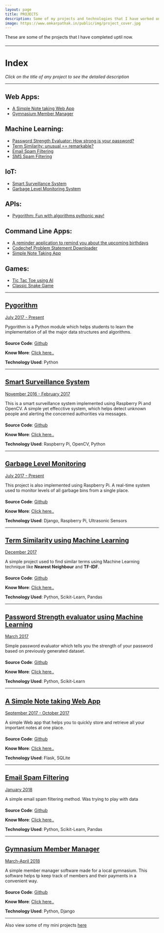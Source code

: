 ```yaml
---
layout: page
title: PROJECTS
description: Some of my projects and technologies that I have worked on
image: https://www.omkarpathak.in/public/img/project_cover.jpg
---
```


<p class="message scroll-effect" style="margin-bottom: 20px;">
  These are some of the projects that I have completed uptil now.
</p>

<hr>

# Index
*Click on the title of any project to see the detailed description*

<hr>

<div id="index">
  <h2>Web Apps:</h2>
  <ul>
    <li><a href="#note-taking-web-app">A Simple Note taking Web App</a></li>
    <li><a href="#gym-member-manager">Gymnasium Member Manager</a></li>
  </ul>

  <h2>Machine Learning:</h2>
  <ul>
    <li><a href="#password-strength-evaluator-using-machine-learning">Password Strength Evaluator: How strong is your password?</a></li>
    <li><a href="#term-similarity-using-machine-learning">Term Similarity: unusual == remarkable?</a></li>
    <li><a href="#email-spam-filtering">Email Spam Filtering</a></li>
    <li><a href="https://github.com/OmkarPathak/Playing-with-datasets/tree/master/SMS%20Spam%20Filtering">SMS Spam Filtering</a></li>
  </ul>

  <h2>IoT:</h2>
  <ul>
    <li><a href="#smart-surveillance-system-using-raspberry-pi">Smart Surveillance System</a></li>
    <li><a href="#garbage-level-monitoring-system">Garbage Level Monitoring System</a></li>
  </ul>

  <h2>APIs:</h2>
  <ul>
    <li><a href="#pygorithm">Pygorithm: Fun with algorithms pythonic way!</a></li>
  </ul>

  <h2>Command Line Apps:</h2>
  <ul>
    <li><a href="/projects/mini-projects/#reminder-app">A reminder application to remind you about the upcoming birthdays</a></li>
    <li><a href="/projects/mini-projects/#codechef-downloader">Codechef Problem Statement Downloader</a></li>
    <li><a href="/projects/mini-projects/#simple-note-taking">Simple Note Taking App</a></li>
  </ul>

  <h2>Games:</h2>
  <ul>
    <li><a href="/projects/mini-projects/#tic-tac-toe">Tic Tac Toe using AI</a></li>
    <li><a href="/projects/mini-projects/#classic-snake-game">Classic Snake Game</a></li>
  </ul>
</div>

<hr>

<!--  -->
<div id="projects">
  <a href="/projects/pygorithm/">
    <h2 id="pygorithm">Pygorithm</h2>
    <span class="post-date">July 2017 - Present</span>
  </a>
</div>

<p class="message scroll-effect" style="margin-bottom: 20px;">
  Pygorithm is a Python module which helps students to learn the implementation of all the major data structures and algorithms.
</p>

**Source Code**: [Github](https://github.com/OmkarPathak/pygorithm)

**Know More**: [Click here..](/projects/pygorithm/)

**Technology Used**: Python

<hr>

<!--  -->
<div id="projects">
  <a href="/projects/smart-surveillance-system-using-raspberry-pi/">
    <h2 id="smart-surveillance-system-using-raspberry-pi">Smart Surveillance System</h2>
    <span class="post-date">November 2016 - February 2017</span>
  </a>
</div>

<p class="message scroll-effect" style="margin-bottom: 20px;">
  This is a smart surveillance system implemented using Raspberry Pi and OpenCV. A simple yet effecctive system, which helps detect unknown people and alerting the concerned authorities via messages.
</p>

**Source Code**: [Github](https://github.com/OmkarPathak/Smart-Surveillance-System-using-Raspberry-Pi)

**Know More**: [Click here..](/projects/smart-surveillance-system-using-raspberry-pi/)

**Technology Used**: Raspberry Pi, OpenCV, Python

<hr>

<!--  -->
<div id="projects">
  <a href="/projects/garbage-level-monitoring-system/">
    <h2 id="garbage-level-monitoring-system">Garbage Level Monitoring</h2>
    <span class="post-date">July 2017 - Present</span>
  </a>
</div>

<p class="message scroll-effect" style="margin-bottom: 20px;">
  This project is also implemented using Raspberry Pi. A real-time system used to monitor levels of all garbage bins from a single place.
</p>

**Source Code**: [Github](https://github.com/OmkarPathak/Garbage-Level-Monitoring-System)

**Know More**: [Click here..](/projects/garbage-level-monitoring-system/)

**Technology Used**: Django, Raspberry Pi, Ultrasonic Sensors

<hr>

<!--  -->
<div id="projects">
  <a href="/projects/term-similarity-using-machine-learning/">
    <h2 id="term-similarity-using-machine-learning">Term Similarity using Machine Learning</h2>
    <span class="post-date">December 2017</span>
  </a>
</div>

<p class="message scroll-effect" style="margin-bottom: 20px;">
  A simple project used to find similar terms using Machine Learning technique like <b>Nearest Neighbour</b> and <b>TF-IDF</b>.
</p>

**Source Code**: [Github](https://github.com/OmkarPathak/Term-Similarity-using-Machine-Learning)

**Know More**: [Click here..](/projects/term-similarity-using-machine-learning/)

**Technology Used**: Python, Scikit-Learn, Pandas

<hr>

<!--  -->
<div id="projects">
  <a href="/projects/password-strength-evaluator-using-machine-learning/">
    <h2 id="password-strength-evaluator-using-machine-learning">Password Strength evaluator using Machine Learning</h2>
    <span class="post-date">March 2017</span>
  </a>
</div>

<p class="message scroll-effect" style="margin-bottom: 20px;">
  Simple password evaluator which tells you the strength of your password based on previously generated dataset.
</p>

**Source Code**: [Github](https://github.com/OmkarPathak/Password-Strength-Evaluator-using-Machine-Learning)

**Know More**: [Click here..](/projects/password-strength-evaluator-using-machine-learning/)

**Technology Used**: Python, Scikit-Learn

<hr>

<!--  -->
<div id="projects">
  <a href="/projects/a-simple-note-taking-web-app/">
    <h2 id="note-taking-web-app">A Simple Note taking Web App</h2>
    <span class="post-date">September 2017 - October 2017</span>
  </a>
</div>

<p class="message scroll-effect" style="margin-bottom: 20px;">
  A simple Web app that helps you to quickly store and retrieve all your important notes at one place.
</p>

**Source Code**: [Github](https://github.com/OmkarPathak/A-Simple-Note-Taking-Web-App)

**Know More**: [Click here..](/projects/a-simple-note-taking-web-app/)

**Technology Used**: Flask, SQLite

<hr>

<!--  -->
<div id="projects">
  <a href="/projects/email-spam-filtering/">
    <h2 id="email-spam-filtering">Email Spam Filtering</h2>
    <span class="post-date">January 2018</span>
  </a>
</div>

<p class="message scroll-effect" style="margin-bottom: 20px;">
  A simple email spam filtering method. Was trying to play with data
</p>

**Source Code**: [Github](https://github.com/OmkarPathak/Playing-with-datasets/tree/master/Email%20Spam%20Filtering)

**Know More**: [Click here..](/projects/email-spam-filtering/)

**Technology Used**: Python, Scikit-Learn, Pandas

<hr>

<!--  -->
<div id="projects">
  <a href="/projects/gym-member-manager/">
    <h2 id="gym-member-manager">Gymnasium Member Manager</h2>
    <span class="post-date">March-April 2018</span>
  </a>
</div>

<p class="message scroll-effect" style="margin-bottom: 20px;">
  A simple member manager software made for a local gymnasium. This software helps tp keep track of members and their payments in a convenient way.
</p>

**Source Code**: [Github](https://github.com/OmkarPathak/Django-Gym-Member-Manager)

**Know More**: [Click here..](/projects/gym-member-manager/)

**Technology Used**: Python, Django

<hr>

Also view some of my mini projects [here](/projects/mini-projects/)
